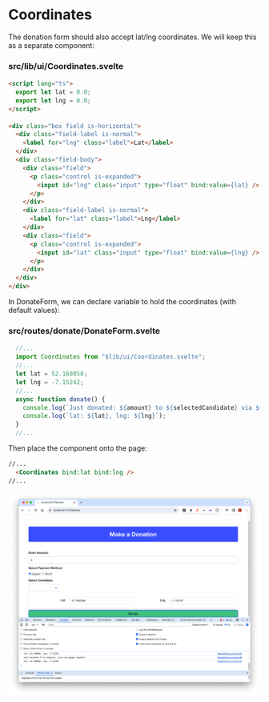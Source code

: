 # Coordinates

The donation form should also accept lat/lng coordinates. We will keep this as a separate component:

### src/lib/ui/Coordinates.svelte

~~~html
<script lang="ts">
  export let lat = 0.0;
  export let lng = 0.0;
</script>

<div class="box field is-horizontal">
  <div class="field-label is-normal">
    <label for="lng" class="label">Lat</label>
  </div>
  <div class="field-body">
    <div class="field">
      <p class="control is-expanded">
        <input id="lng" class="input" type="float" bind:value={lat} />
      </p>
    </div>
    <div class="field-label is-normal">
      <label for="lat" class="label">Lng</label>
    </div>
    <div class="field">
      <p class="control is-expanded">
        <input id="lat" class="input" type="float" bind:value={lng} />
      </p>
    </div>
  </div>
</div>
~~~

In DonateForm, we can declare variable to hold the coordinates (with default values):

### src/routes/donate/DonateForm.svelte

~~~typescript
  //...
  import Coordinates from "$lib/ui/Coordinates.svelte";
  //...
  let lat = 52.160858;
  let lng = -7.15242;
  //...
  async function donate() {
    console.log(`Just donated: ${amount} to ${selectedCandidate} via ${selectedMethod} payment`);
    console.log(`lat: ${lat}, lng: ${lng}`);
  }
  //...
~~~

Then place the component onto the page:

~~~html
//...
  <Coordinates bind:lat bind:lng />
//...
~~~

![](img/51.png)
